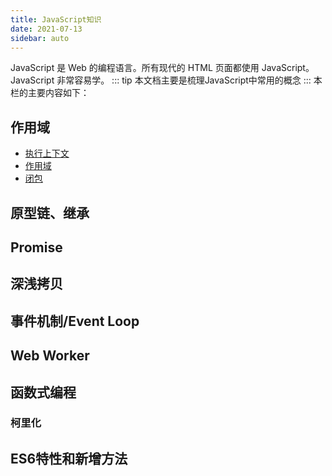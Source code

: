 ```yaml
---
title: JavaScript知识
date: 2021-07-13
sidebar: auto
---
```

JavaScript 是 Web 的编程语言。所有现代的 HTML 页面都使用 JavaScript。JavaScript 非常容易学。
::: tip 
本文档主要是梳理JavaScript中常用的概念
:::
本栏的主要内容如下：

## 作用域
- [执行上下文](./context.md)
- [作用域](./scope.md)
- [闭包](./closure.md)
## 原型链、继承

## Promise

## 深浅拷贝

## 事件机制/Event Loop

## Web Worker

## 函数式编程
### 柯里化

## ES6特性和新增方法